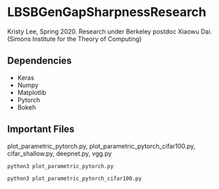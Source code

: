 # LBSBGenGapSharpnessResearch
Kristy Lee, Spring 2020. Research under Berkeley postdoc Xiaowu Dai. (Simons Institute for the Theory of Computing)
## Dependencies 
- Keras
- Numpy
- Matplotlib
- Pytorch
- Bokeh

## Important Files
plot_parametric_pytorch.py, plot_parametric_pytorch_cifar100.py, cifar_shallow.py, deepnet.py, vgg.py

```
python3 plot_parametric_pytorch.py
```

```
python3 plot_parametric_pytorch_cifar100.py
```
